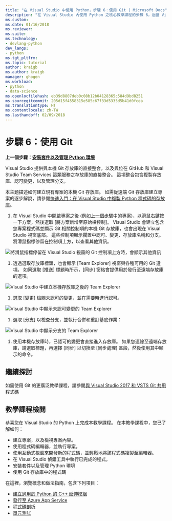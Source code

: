 ```yaml
---
title: "在 Visual Studio 中使用 Python，步驟 6：使用 Git | Microsoft Docs"
description: "在 Visual Studio 內使用 Python 之核心教學課程的步驟 6，涵蓋 Visual Studio 與 Git 相關的功能。"
ms.custom: 
ms.date: 01/16/2018
ms.reviewer: 
ms.suite: 
ms.technology:
- devlang-python
dev_langs:
- python
ms.tgt_pltfrm: 
ms.topic: tutorial
author: kraigb
ms.author: kraigb
manager: ghogen
ms.workload:
- python
- data-science
ms.openlocfilehash: eb39d8807deb0c08b12b04128365c584d9bd8251
ms.sourcegitcommit: 205d15f4558315e585c67f33d5335d5b41d0fcea
ms.translationtype: HT
ms.contentlocale: zh-TW
ms.lasthandoff: 02/09/2018
---
```

# <a name="step-6-working-with-git"></a>步驟 6：使用 Git

**上一個步驟：[安裝套件以及管理 Python 環境](tutorial-working-with-python-in-visual-studio-step-05-installing-packages.md)**

Visual Studio 提供與本機 Git 存放庫的直接整合，以及與位在 GitHub 和 Visual Studio Team Services 這類服務之存放庫的直接整合。 這項整合包含複製存放庫、認可變更，以及管理分支。

本主題描述如何建立現有專案的本機 Git 存放庫。 如需從遠端 Git 存放庫建立專案的逐步解說，請參閱[快速入門：在 Visual Studio 中複製 Python 程式碼的存放庫](quickstart-03-python-in-visual-studio-project-from-repository.md)。

1. 在 Visual Studio 中開啟專案之後 (例如[上一個步驟](tutorial-working-with-python-in-visual-studio-step-05-installing-packages.md)中的專案)，以滑鼠右鍵按一下方案，然後選取 [將方案新增至原始檔控制]。 Visual Studio 會建立包含您專案程式碼並顯示 Git 相關控制項的本機 Git 存放庫，也會出現在 Visual Studio 視窗底部。 這些控制項顯示擱置中認可、變更、存放庫名稱和分支。 將滑鼠指標停留在控制項上方，以查看其他資訊。

  ![將滑鼠指標停留在 Visual Studio 視窗的 Git 控制項上方時，會顯示其他資訊](media/working-with-git-01.png)

1. 透過選取存放庫標頭，也會顯示 [Team Explorer] 視窗與各種可用的 Git 選項。 如同選取 [推送] 標題時所示，[同步] 窗格會提供用於發行至遠端存放庫的選項。

  ![Visual Studio 中建立本機存放庫之後的 Team Explorer](media/working-with-git-02.png)

1. 選取 [變更] 檢閱未認可的變更，並在需要時進行認可。

  ![Visual Studio 中顯示未認可變更的 Team Explorer](media/working-with-git-03.png)

1. 選取 [分支] 以檢查分支，並執行合併和重訂基底作業：

  ![Visual Studio 中顯示分支的 Team Explorer](media/working-with-git-04.png)

1. 使用本機存放庫時，已認可的變更會直接進入存放庫。 如果您連線至遠端存放庫，請選取標題，再選擇 [同步] 以切換至 [同步處理] 區段，然後使用其中顯示的命令。

## <a name="going-deeper"></a>繼續探討

如需使用 Git 的更廣泛教學課程，請參閱[與 Visual Studio 2017 和 VSTS Git 共用程式碼](/vsts/git/share-your-code-in-git-vs-2017)

## <a name="tutorial-review"></a>教學課程檢閱

恭喜您在 Visual Studio 的 Python 上完成本教學課程。 在本教學課程中，您已了解如何：

- 建立專案，以及檢視專案內容。
- 使用程式碼編輯器，並執行專案。
- 使用互動式視窗來開發新的程式碼，並輕鬆地將該程式碼複製至編輯器。
- 在 Visual Studio 偵錯工具中執行已完成的程式。
- 安裝套件以及管理 Python 環境
- 使用 Git 存放庫中的程式碼

在這裡，瀏覽概念和做法指南，包含下列項目：

- [建立適用於 Python 的 C++ 延伸模組](working-with-c-cpp-python-in-visual-studio.md)
- [發行至 Azure App Service](publishing-python-web-applications-to-azure-from-visual-studio.md)
- [程式碼剖析](profiling-python-code-in-visual-studio.md)
- [單元測試](unit-testing-python-in-visual-studio.md)

